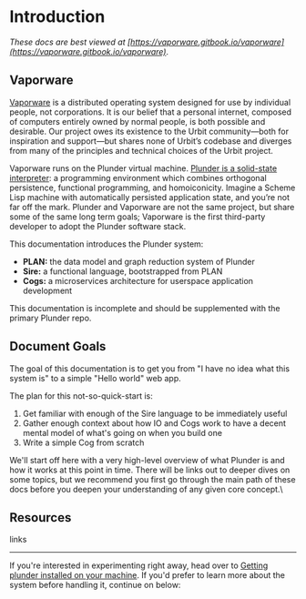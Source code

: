 # Introduction

_These docs are best viewed at [https://vaporware.gitbook.io/vaporware](https://vaporware.gitbook.io/vaporware)_.

## Vaporware

[Vaporware](https://vaporware.network) is a distributed operating system designed for use by individual people, not corporations. It is our belief that a personal internet, composed of computers entirely owned by normal people, is both possible and desirable. Our project owes its existence to the Urbit community—both for inspiration and support—but shares none of Urbit’s codebase and diverges from many of the principles and technical choices of the Urbit project.

Vaporware runs on the Plunder virtual machine. [Plunder is a solid-state interpreter](https://git.sr.ht/\~plan/plunder): a programming environment which combines orthogonal persistence, functional programming, and homoiconicity. Imagine a Scheme Lisp machine with automatically persisted application state, and you’re not far off the mark. Plunder and Vaporware are not the same project, but share some of the same long term goals; Vaporware is the first third-party developer to adopt the Plunder software stack.

This documentation introduces the Plunder system:

* **PLAN:** the data model and graph reduction system of Plunder
* **Sire:** a functional language, bootstrapped from PLAN
* **Cogs:** a microservices architecture for userspace application development

This documentation is incomplete and should be supplemented with the primary Plunder repo.

## Document Goals

The goal of this documentation is to get you from "I have no idea what this system is" to a simple "Hello world" web app.

The plan for this not-so-quick-start is:

1. Get familiar with enough of the Sire language to be immediately useful
2. Gather enough context about how IO and Cogs work to have a decent mental model of what's going on when you build one
3. Write a simple Cog from scratch

We'll start off here with a very high-level overview of what Plunder is and how it works at this point in time. There will be links out to deeper dives on some topics, but we recommend you first go through the main path of these docs before you deepen your understanding of any given core concept.\

## Resources

links

***

If you're interested in experimenting right away, head over to [Getting plunder installed on your machine](setup/installation.md). If you'd prefer to learn more about the system before handling it, continue on below:
